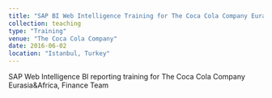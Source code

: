 ```yaml
---
title: "SAP BI Web Intelligence Training for The Coca Cola Company Eurasia&Africa Finance Team"
collection: teaching
type: "Training"
venue: "The Coca Cola Company"
date: 2016-06-02
location: "Istanbul, Turkey"
---
```


SAP Web Intelligence BI reporting training for The Coca Cola Company Eurasia&Africa, Finance Team
